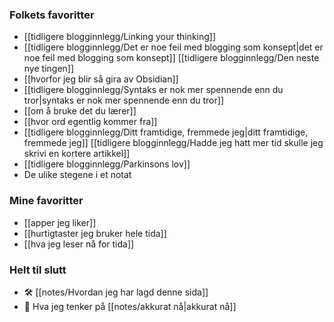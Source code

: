### Folkets favoritter
- [[tidligere blogginnlegg/Linking your thinking]]
- [[tidligere blogginnlegg/Det er noe feil med blogging som konsept|det er noe feil med blogging som konsept]]
[[tidligere blogginnlegg/Den neste nye tingen]]
- [[hvorfor jeg blir så gira av Obsidian]]
- [[tidligere blogginnlegg/Syntaks er nok mer spennende enn du tror|syntaks er nok mer spennende enn du tror]]
- [[om å bruke det du lærer]]
- [[hvor ord egentlig kommer fra]]
- [[tidligere blogginnlegg/Ditt framtidige, fremmede jeg|ditt framtidige, fremmede jeg]]
[[tidligere blogginnlegg/Hadde jeg hatt mer tid skulle jeg skrivi en kortere artikkel]]
- [[tidligere blogginnlegg/Parkinsons lov]]
- De ulike stegene i et notat


### Mine favoritter
- [[apper jeg liker]]
- [[hurtigtaster jeg bruker hele tida]]
- [[hva jeg leser nå for tida]]

### Helt til slutt
- 🛠️ [[notes/Hvordan jeg har lagd denne sida]]
- 🤔 Hva jeg tenker på [[notes/akkurat nå|akkurat nå]]
